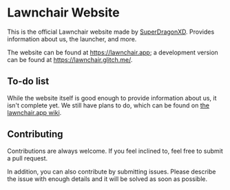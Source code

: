 # Lawnchair Website

This is the official Lawnchair website made by [SuperDragonXD](https://github.com/SuperDragonXD). Provides information about us, the launcher, and more.

The website can be found at https://lawnchair.app; a development version can be found at https://lawnchair.glitch.me/.

## To-do list

While the website itself is good enough to provide information about us, it isn't complete yet. We still have plans to do, which can be found on [the lawnchair.app wiki](https://github.com/LawnchairLauncher/lawnchair.app/wiki).

## Contributing

Contributions are always welcome. If you feel inclined to, feel free to submit a pull request.

In addition, you can also contribute by submitting issues. Please describe the issue with enough details and it will be solved as soon as possible.
